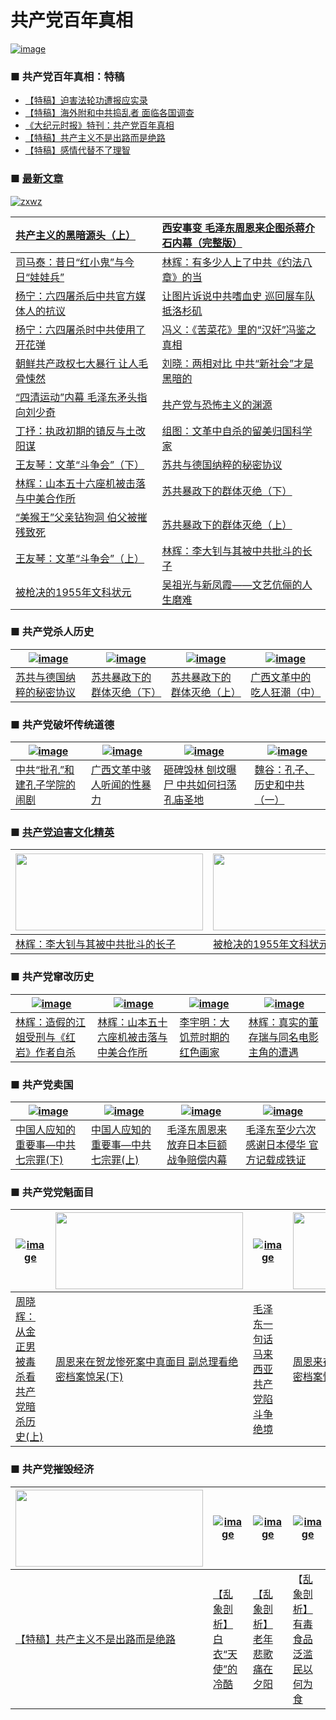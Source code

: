 # 共产党百年真相
 <a href="https://github.com/xjy16/BaiNianCCP/blob/master/Article/Readme/biaoti-0415.pdf" target="_blank">![image](https://cloud.githubusercontent.com/assets/20497750/25068840/1b60a396-2235-11e7-8a16-48b69cbb0917.png)</a>
### ■ 共产党百年真相：特稿
* [【特稿】迫害法轮功遭报应实录](https://github.com/xjy16/BaiNianCCP/blob/master/Article/Readme/phdf.pdf)
* [【特稿】海外附和中共捣乱者 面临各国调查](https://github.com/xjy16/BaiNianCCP/blob/master/Article/Readme/hwfh.pdf)
* [《大纪元时报》特刊：共产党百年真相](https://github.com/xjy16/BaiNianCCP/blob/master/Article/Readme/Tekan_20170317.pdf)  
 * [【特稿】共产主义不是出路而是绝路](https://github.com/xjy16/BaiNianCCP/blob/master/Article/Readme/gczybscl.pdf)
 * [【特稿】感情代替不了理智](https://github.com/xjy16/BaiNianCCP/blob/master/Article/Readme/gqdtbllz.pdf)


 ### ■ [最新文章](https://github.com/xjy16/BaiNianCCP/blob/master/ArticleList/articleList1.md)
[![zxwz](https://cloud.githubusercontent.com/assets/20497750/26518172/5e8d8408-4270-11e7-88bf-b48799d6cace.png)](https://github.com/xjy16/BaiNianCCP/blob/master/Article/Readme/zxwz-0526.pdf)

 <a href="https://github.com/xjy16/BaiNianCCP/blob/master/Article/Readme/hayt.pdf" target="_blank">共产主义的黑暗源头（上）</a>	 | 	<a href="https://github.com/xjy16/BaiNianCCP/blob/master/Article/Readme/shajiang.pdf" target="_blank">西安事变 毛泽东周恩来企图杀蒋介石内幕（完整版）</a>
| :--------------- | :--------------- |
<a href="https://github.com/xjy16/BaiNianCCP/blob/master/Article/Readme/hxg.pdf" target="_blank">司马泰：昔日“红小鬼”与今日“娃娃兵”</a>	 | 	<a href="https://github.com/xjy16/BaiNianCCP/blob/master/Article/Readme/yfbz.pdf" target="_blank">林辉：有多少人上了中共《约法八章》的当</a>
 <a href="https://github.com/xjy16/BaiNianCCP/blob/master/Article/Readme/64ky.pdf" target="_blank">杨宁：六四屠杀后中共官方媒体人的抗议</a>	 | 	<a href="https://github.com/xjy16/BaiNianCCP/blob/master/Article/Readme/zgsxs.pdf" target="_blank">让图片诉说中共嗜血史 巡回展车队抵洛杉矶</a>
 <a href="https://github.com/xjy16/BaiNianCCP/blob/master/Article/Readme/64ts.pdf" target="_blank">杨宁：六四屠杀时中共使用了开花弹</a>	 | 	<a href="https://github.com/xjy16/BaiNianCCP/blob/master/Article/Readme/fjz.pdf" target="_blank">冯义：《苦菜花》里的“汉奸”冯鉴之真相</a>
| <a href="https://github.com/xjy16/BaiNianCCP/blob/master/Article/Readme/cxbx.pdf" target="_blank">朝鲜共产政权七大暴行 让人毛骨悚然</a>	 | 	<a href="https://github.com/xjy16/BaiNianCCP/blob/master/Article/Readme/zgha.pdf" target="_blank">刘晓：两相对比 中共“新社会”才是黑暗的</a> |
| <a href="https://github.com/xjy16/BaiNianCCP/blob/master/Article/Readme/sqyd.pdf" target="_blank">“四清运动”内幕 毛泽东矛头指向刘少奇</a>	 | 	<a href="https://github.com/xjy16/BaiNianCCP/blob/master/Article/Readme/gcyy.pdf" target="_blank">共产党与恐怖主义的渊源</a> |
<a href="https://github.com/xjy16/BaiNianCCP/blob/master/Article/Readme/zftg.pdf" target="_blank">丁抒：执政初期的镇反与土改阳谋</a>	 | 	<a href="https://github.com/xjy16/BaiNianCCP/blob/master/Article/Readme/wgzs.pdf" target="_blank">组图：文革中自杀的留美归国科学家</a>
| <a href="https://github.com/xjy16/BaiNianCCP/blob/master/Article/Readme/wgdzh2.pdf" target="_blank">王友琴：文革“斗争会”（下）</a>	 | 	<a href="https://github.com/xjy16/BaiNianCCP/blob/master/Article/Readme/sgnc.pdf" target="_blank">苏共与德国纳粹的秘密协议</a> |
<a href="https://github.com/xjy16/BaiNianCCP/blob/master/Article/Readme/sb56.pdf" target="view_window">林辉：山本五十六座机被击落与中美合作所</a>	 | 	<a href="https://github.com/xjy16/BaiNianCCP/blob/master/Article/Readme/sgqtmj2.pdf" target="_blank">苏共暴政下的群体灭绝（下）</a>
<a href="https://github.com/xjy16/BaiNianCCP/blob/master/Article/Readme/hwfqzgd.pdf" target="_blank">“美猴王”父亲钻狗洞 伯父被摧残致死</a>	 | 	<a href="https://github.com/xjy16/BaiNianCCP/blob/master/Article/Readme/sgqtmj1.pdf" target="_blank">苏共暴政下的群体灭绝（上）</a>
<a href="https://github.com/xjy16/BaiNianCCP/blob/master/Article/Readme/wgdzh1.pdf" target="_blank">王友琴：文革“斗争会”（上）</a>	 | 	<a href="https://github.com/xjy16/BaiNianCCP/blob/master/Article/Readme/ldzyzz.pdf" target="_blank">林辉：李大钊与其被中共批斗的长子</a>
<a href="https://github.com/xjy16/BaiNianCCP/blob/master/Article/Readme/qjdzy.pdf" target="_blank">被枪决的1955年文科状元</a>	 | 	<a href="https://github.com/xjy16/BaiNianCCP/blob/master/Article/Readme/wzgyxfx.pdf" target="_blank">吴祖光与新凤霞——文艺伉俪的人生磨难</a>




 ### ■ 共产党杀人历史
 
 | [![image](https://cloud.githubusercontent.com/assets/18081243/24584561/235e165e-1737-11e7-8f87-08229efb9bd6.jpg)](https://github.com/xjy16/BaiNianCCP/blob/master/Article/Readme/sgnc.pdf) | [![image](https://cloud.githubusercontent.com/assets/18081243/24584564/27e1bf6e-1737-11e7-8b71-3031c6b4470b.jpg)](https://github.com/xjy16/BaiNianCCP/blob/master/Article/Readme/sgqtmj2.pdf) | [![image](https://cloud.githubusercontent.com/assets/18081243/24584566/2b859474-1737-11e7-9fcf-9a59a01143ab.jpg)](https://github.com/xjy16/BaiNianCCP/blob/master/Article/Readme/sgqtmj1.pdf) | [![image](https://cloud.githubusercontent.com/assets/18081243/24590323/9ff588a4-17b0-11e7-87a8-76a96f419a20.jpg)](https://github.com/xjy16/BaiNianCCP/blob/master/Article/Readme/crkc2.pdf) | 
 | --------------- | --------------- | --------------- | --------------- |
 | [苏共与德国纳粹的秘密协议](https://github.com/xjy16/BaiNianCCP/blob/master/Article/Readme/sgnc.pdf) | [苏共暴政下的群体灭绝（下）](https://github.com/xjy16/BaiNianCCP/blob/master/Article/Readme/sgqtmj2.pdf) | [苏共暴政下的群体灭绝（上）](https://github.com/xjy16/BaiNianCCP/blob/master/Article/Readme/sgqtmj1.pdf) | [广西文革中的吃人狂潮（中）](https://github.com/xjy16/BaiNianCCP/blob/master/Article/Readme/crkc2.pdf) |
 
 ### ■ 共产党破坏传统道德
 
 | [![image](https://cloud.githubusercontent.com/assets/18081243/24590322/984c05c4-17b0-11e7-9421-892044616c2f.jpg)](https://github.com/xjy16/BaiNianCCP/blob/master/Article/Readme/kzxy.pdf) | [![image](https://cloud.githubusercontent.com/assets/18081243/24590323/9ff588a4-17b0-11e7-87a8-76a96f419a20.jpg)](https://github.com/xjy16/BaiNianCCP/blob/master/Article/Readme/hrtwxbl.pdf) | [![image](https://cloud.githubusercontent.com/assets/18081243/24590326/a7909b62-17b0-11e7-8f55-55231ecbfe8e.jpg)](https://github.com/xjy16/BaiNianCCP/blob/master/Article/Readme/zbhl.pdf) | [![image](https://cloud.githubusercontent.com/assets/18081243/24590327/a9285be0-17b0-11e7-9161-43fcb3f97bd2.jpg)](https://github.com/xjy16/BaiNianCCP/blob/master/Article/Readme/kzlszg1.pdf) | 
 | --------------- | --------------- | --------------- | --------------- |
 | [中共“批孔”和建孔子学院的闹剧](https://github.com/xjy16/BaiNianCCP/blob/master/Article/Readme/kzxy.pdf) | [广西文革中骇人听闻的性暴力](https://github.com/xjy16/BaiNianCCP/blob/master/Article/Readme/hrtwxbl.pdf) | [砸碑毁林 刨坟曝尸 中共如何扫荡孔庙圣地](https://github.com/xjy16/BaiNianCCP/blob/master/Article/Readme/zbhl.pdf) | [魏谷：孔子、历史和中共（一）](https://github.com/xjy16/BaiNianCCP/blob/master/Article/Readme/kzlszg1.pdf) | 
 
 ### ■ [共产党迫害文化精英](https://github.com/xjy16/BaiNianCCP/blob/master/ArticleList/phjy/articleList1.md)
 
| [<img src="https://cloud.githubusercontent.com/assets/18081243/24584568/3034fde8-1737-11e7-964d-849b7599f51d.jpg" width="300" height="123">](https://github.com/xjy16/BaiNianCCP/blob/master/Article/Readme/ldzyzz.pdf) | [<img src="https://cloud.githubusercontent.com/assets/18081243/24590366/655ddcfe-17b1-11e7-87cd-b9e29ea40462.jpg" width="300" height="123">](https://github.com/xjy16/BaiNianCCP/blob/master/Article/Readme/qjdzy.pdf) | [<img src="https://cloud.githubusercontent.com/assets/18081243/24590367/655f011a-17b1-11e7-94ff-6c6ffd3b97cf.jpg" width="300" height="123">](https://github.com/xjy16/BaiNianCCP/blob/master/Article/Readme/wzgyxfx.pdf) | [<img src="https://cloud.githubusercontent.com/assets/18081243/24590365/655d7674-17b1-11e7-92a6-1841f118c507.jpg" width="300" height="123">](https://github.com/xjy16/BaiNianCCP/blob/master/Article/Readme/fzkwg.pdf) |
| --------------- | --------------- | --------------- | --------------- |
| [林辉：李大钊与其被中共批斗的长子](https://github.com/xjy16/BaiNianCCP/blob/master/Article/Readme/ldzyzz.pdf) | [被枪决的1955年文科状元](https://github.com/xjy16/BaiNianCCP/blob/master/Article/Readme/qjdzy.pdf) | [吴祖光与新凤霞——文艺伉俪的人生磨难](https://github.com/xjy16/BaiNianCCP/blob/master/Article/Readme/wzgyxfx.pdf) | [中国漫画开拓者丰子恺的文革遭遇](https://github.com/xjy16/BaiNianCCP/blob/master/Article/Readme/fzkwg.pdf) |

### ■ 共产党窜改历史
 
 | [![image](https://cloud.githubusercontent.com/assets/18081243/24590497/d0e23a04-17b3-11e7-8602-4a94920a9ef5.jpg)](https://github.com/xjy16/BaiNianCCP/blob/master/Article/Readme/zjjj.pdf) | [![image](https://cloud.githubusercontent.com/assets/18081243/24590495/d0e16d36-17b3-11e7-9952-c15d04917ebe.jpg)](https://github.com/xjy16/BaiNianCCP/blob/master/Article/Readme/sb56.pdf) | [![image](https://cloud.githubusercontent.com/assets/18081243/24590498/d0e29486-17b3-11e7-96a8-c3e025ba0249.jpg)](https://github.com/xjy16/BaiNianCCP/blob/master/Article/Readme/djhhj.pdf) | [![image](https://cloud.githubusercontent.com/assets/18081243/24590496/d0e194d2-17b3-11e7-8568-53145a296bad.jpg)](https://github.com/xjy16/BaiNianCCP/blob/master/Article/Readme/zsdcr.pdf) | 
 | --------------- | --------------- | --------------- | --------------- |
 | [林辉：造假的江姐受刑与《红岩》作者自杀](https://github.com/xjy16/BaiNianCCP/blob/master/Article/Readme/zjjj.pdf) | <a href="https://github.com/xjy16/BaiNianCCP/blob/master/Article/Readme/sb56.pdf" target="view_window">林辉：山本五十六座机被击落与中美合作所</a> | [李宇明：大饥荒时期的红色画家](https://github.com/xjy16/BaiNianCCP/blob/master/Article/Readme/djhhj.pdf) | [林辉：真实的董存瑞与同名电影主角的遭遇](https://github.com/xjy16/BaiNianCCP/blob/master/Article/Readme/zsdcr.pdf) |

### ■ 共产党卖国
 
 | [![image](https://cloud.githubusercontent.com/assets/18081243/24590526/37a7deec-17b4-11e7-813a-97f702fc6da6.jpg)](https://github.com/xjy16/BaiNianCCP/blob/master/Article/Readme/zgqzz2.pdf) | [![image](https://cloud.githubusercontent.com/assets/18081243/24590527/37a8ca82-17b4-11e7-8706-36b888ee68d0.jpg)](https://github.com/xjy16/BaiNianCCP/blob/master/Article/Readme/zgqzz1.pdf) | [![image](https://cloud.githubusercontent.com/assets/18081243/24590529/37ac61ba-17b4-11e7-9bd5-303e7de63886.jpg)](https://github.com/xjy16/BaiNianCCP/blob/master/Article/Readme/fqpc.pdf) | [![image](https://cloud.githubusercontent.com/assets/18081243/24590528/37a9f0f6-17b4-11e7-8223-021777d5049c.jpg)](https://github.com/xjy16/BaiNianCCP/blob/master/Article/Readme/gxrbqh.pdf) | 
 | --------------- | --------------- | --------------- | --------------- |
 | [中国人应知的重要事—中共七宗罪(下)](https://github.com/xjy16/BaiNianCCP/blob/master/Article/Readme/zgqzz2.pdf) | [中国人应知的重要事—中共七宗罪(上)](https://github.com/xjy16/BaiNianCCP/blob/master/Article/Readme/zgqzz1.pdf) | [毛泽东周恩来放弃日本巨额战争赔偿内幕](https://github.com/xjy16/BaiNianCCP/blob/master/Article/Readme/fqpc.pdf) | [毛泽东至少六次感谢日本侵华 官方记载成铁证](https://github.com/xjy16/BaiNianCCP/blob/master/Article/Readme/gxrbqh.pdf) |

### ■ 共产党党魁面目
 
 | [![image](https://cloud.githubusercontent.com/assets/18081243/24590543/76ec4c14-17b4-11e7-82f2-45692489cb7b.jpg)](https://github.com/xjy16/BaiNianCCP/blob/master/Article/Readme/jznds1.pdf) | [<img src="https://cloud.githubusercontent.com/assets/18081243/24590542/76ebadc2-17b4-11e7-8f95-8d691a70f738.jpg" width="300" height="123">](https://github.com/xjy16/BaiNianCCP/blob/master/Article/Readme/zelzmm2.pdf) | [![image](https://cloud.githubusercontent.com/assets/18081243/24590544/76ef1354-17b4-11e7-8670-64f9dc6c5c0a.jpg)](https://github.com/xjy16/BaiNianCCP/blob/master/Article/Readme/mlxydzjj.pdf) | [<img src="https://cloud.githubusercontent.com/assets/18081243/24590542/76ebadc2-17b4-11e7-8f95-8d691a70f738.jpg" width="300" height="123">](https://github.com/xjy16/BaiNianCCP/blob/master/Article/Readme/zelzmm1.pdf) | 
 | --------------- | --------------- | --------------- | --------------- |
 | [周晓辉：从金正男被毒杀看共产党暗杀历史(上)](https://github.com/xjy16/BaiNianCCP/blob/master/Article/Readme/jznds1.pdf) | [周恩来在贺龙惨死案中真面目 副总理看绝密档案惊呆(下)](https://github.com/xjy16/BaiNianCCP/blob/master/Article/Readme/zelzmm2.pdf) | [毛泽东一句话 马来西亚共产党陷斗争绝境](https://github.com/xjy16/BaiNianCCP/blob/master/Article/Readme/mlxydzjj.pdf) | [周恩来在贺龙惨死案中真面目 副总理看绝密档案惊呆(上)](https://github.com/xjy16/BaiNianCCP/blob/master/Article/Readme/zelzmm1.pdf) |

### ■ 共产党摧毁经济
 
 | [<img src="https://cloud.githubusercontent.com/assets/18081243/24590587/0e5e6276-17b5-11e7-8fe0-6ac97790f8a7.jpg" width="300" height="123">](https://github.com/xjy16/BaiNianCCP/blob/master/Article/Readme/gczybscl.pdf) | [![image](https://cloud.githubusercontent.com/assets/18081243/24590585/0e5bd286-17b5-11e7-9374-a2c9f4627c6c.jpg)](https://github.com/xjy16/BaiNianCCP/blob/master/Article/Readme/bytslk.pdf) | [![image](https://cloud.githubusercontent.com/assets/18081243/24590586/0e5dc460-17b5-11e7-9437-a4dea2703900.jpg)](https://github.com/xjy16/BaiNianCCP/blob/master/Article/Readme/lnbg.pdf) | [![image](https://cloud.githubusercontent.com/assets/18081243/24590588/0e6043fc-17b5-11e7-99d0-c926e6f3a9c4.jpg)](https://github.com/xjy16/BaiNianCCP/blob/master/Article/Readme/ydspfl.pdf) | 
 | --------------- | --------------- | --------------- | --------------- |
 | [【特稿】共产主义不是出路而是绝路](https://github.com/xjy16/BaiNianCCP/blob/master/Article/Readme/gczybscl.pdf) | [【乱象剖析】白衣“天使”的冷酷](https://github.com/xjy16/BaiNianCCP/blob/master/Article/Readme/bytslk.pdf) | [【乱象剖析】老年悲歌 痛在夕阳](https://github.com/xjy16/BaiNianCCP/blob/master/Article/Readme/lnbg.pdf) | 【[乱象剖析】有毒食品泛滥 民以何为食](https://github.com/xjy16/BaiNianCCP/blob/master/Article/Readme/ydspfl.pdf) |
